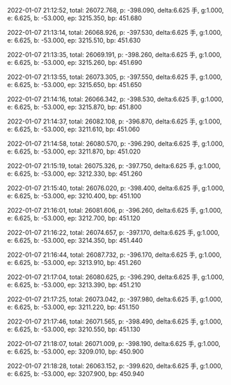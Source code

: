 2022-01-07 21:12:52, total: 26072.768, p: -398.090, delta:6.625 手, g:1.000, e: 6.625, b: -53.000, ep: 3215.350, bp: 451.680

2022-01-07 21:13:14, total: 26068.926, p: -397.530, delta:6.625 手, g:1.000, e: 6.625, b: -53.000, ep: 3215.510, bp: 451.630

2022-01-07 21:13:35, total: 26069.191, p: -398.260, delta:6.625 手, g:1.000, e: 6.625, b: -53.000, ep: 3215.260, bp: 451.690

2022-01-07 21:13:55, total: 26073.305, p: -397.550, delta:6.625 手, g:1.000, e: 6.625, b: -53.000, ep: 3215.650, bp: 451.650

2022-01-07 21:14:16, total: 26066.342, p: -398.530, delta:6.625 手, g:1.000, e: 6.625, b: -53.000, ep: 3215.870, bp: 451.800

2022-01-07 21:14:37, total: 26082.108, p: -396.870, delta:6.625 手, g:1.000, e: 6.625, b: -53.000, ep: 3211.610, bp: 451.060

2022-01-07 21:14:58, total: 26080.570, p: -396.290, delta:6.625 手, g:1.000, e: 6.625, b: -53.000, ep: 3211.870, bp: 451.020

2022-01-07 21:15:19, total: 26075.326, p: -397.750, delta:6.625 手, g:1.000, e: 6.625, b: -53.000, ep: 3212.330, bp: 451.260

2022-01-07 21:15:40, total: 26076.020, p: -398.400, delta:6.625 手, g:1.000, e: 6.625, b: -53.000, ep: 3210.400, bp: 451.100

2022-01-07 21:16:01, total: 26081.606, p: -396.260, delta:6.625 手, g:1.000, e: 6.625, b: -53.000, ep: 3212.700, bp: 451.120

2022-01-07 21:16:22, total: 26074.657, p: -397.170, delta:6.625 手, g:1.000, e: 6.625, b: -53.000, ep: 3214.350, bp: 451.440

2022-01-07 21:16:44, total: 26087.732, p: -396.170, delta:6.625 手, g:1.000, e: 6.625, b: -53.000, ep: 3213.910, bp: 451.260

2022-01-07 21:17:04, total: 26080.625, p: -396.290, delta:6.625 手, g:1.000, e: 6.625, b: -53.000, ep: 3213.390, bp: 451.210

2022-01-07 21:17:25, total: 26073.042, p: -397.980, delta:6.625 手, g:1.000, e: 6.625, b: -53.000, ep: 3211.220, bp: 451.150

2022-01-07 21:17:46, total: 26071.565, p: -398.490, delta:6.625 手, g:1.000, e: 6.625, b: -53.000, ep: 3210.550, bp: 451.130

2022-01-07 21:18:07, total: 26071.009, p: -398.190, delta:6.625 手, g:1.000, e: 6.625, b: -53.000, ep: 3209.010, bp: 450.900

2022-01-07 21:18:28, total: 26063.152, p: -399.620, delta:6.625 手, g:1.000, e: 6.625, b: -53.000, ep: 3207.900, bp: 450.940